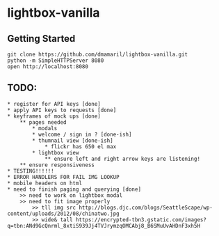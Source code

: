 # lightbox-vanilla

## Getting Started

```
git clone https://github.com/dmamaril/lightbox-vanilla.git
python -m SimpleHTTPServer 8080
open http://localhost:8080
```

## TODO:
	* register for API keys [done]
	* apply API keys to requests [done]
	* keyframes of mock ups [done]
		** pages needed
			* modals
			* welcome / sign in ? [done-ish]
			* thumnail view [done-ish]
				* flickr has 650 el max
			* lightbox view
				** ensure left and right arrow keys are listening!
		** ensure responsiveness
	* TESTING!!!!!!
	* ERROR HANDLERS FOR FAIL IMG LOOKUP 
	* mobile headers on html
	* need to finish paging and querying [done]
		>> need to work on lightbox modal
		>> need to fit image properly
			>> tll img src http://blogs.djc.com/blogs/SeattleScape/wp-content/uploads/2012/08/chinatwo.jpg
			>> wide& tall https://encrypted-tbn3.gstatic.com/images?q=tbn:ANd9GcQnrml_8xtiS939Jj4TVJrymzqOMCAbj8_B6SMuUvAHDnF3xh5H